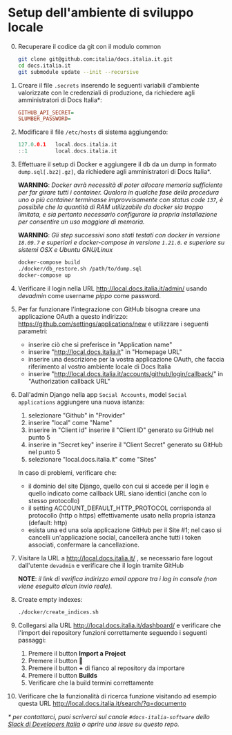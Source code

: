 # Setup dell'ambiente di sviluppo locale

0. Recuperare il codice da git con il modulo common

    ```bash
    git clone git@github.com:italia/docs.italia.it.git
    cd docs.italia.it
    git submodule update --init --recursive
    ```

1. Creare il file `.secrets` inserendo le seguenti variabili d'ambiente valorizzate con le credenziali di produzione, da richiedere agli amministratori di Docs Italia*:

    ```ini
    GITHUB_API_SECRET=
    SLUMBER_PASSWORD=
    ```

2. Modificare il file `/etc/hosts` di sistema aggiungendo:

    ```h
    127.0.0.1   local.docs.italia.it
    ::1         local.docs.italia.it
    ```

3. Effettuare il setup di Docker e aggiungere il db da un dump in formato `dump.sql[.bz2|.gz]`, da richiedere agli amministratori di Docs Italia*.

    **WARNING**: *Docker avrà necessità di poter allocare memoria sufficiente per far girare tutti i container. Qualora in qualche fase della procedura uno o più container terminasse improvvisamente con status code `137`, è possibile che la quantità di RAM utilizzabile da docker sia troppo limitata, e sia pertanto necessario configurare la propria installazione per consentire un uso maggiore di memoria.*

    **WARNING**: *Gli step successivi sono stati testati con docker in versione `18.09.7` e superiori e docker-compose in versione `1.21.0`. e superiore su sistemi OSX e Ubuntu GNU/Linux*

    ```bash
    docker-compose build
    ./docker/db_restore.sh /path/to/dump.sql
    docker-compose up
    ```

4. Verificare il login nella URL http://local.docs.italia.it/admin/ usando *devadmin* come username *pippo* come password.

5. Per far funzionare l'integrazione con GitHub bisogna creare una applicazione OAuth a questo indirizzo: https://github.com/settings/applications/new e utilizzare i seguenti parametri:

    - inserire ciò che si preferisce in "Application name"
    - inserire "http://local.docs.italia.it" in "Homepage URL"
    - inserire una descrizione per la vostra applicazione OAuth, che faccia riferimento al vostro ambiente locale di Docs Italia
    - inserire "http://local.docs.italia.it/accounts/github/login/callback/" in "Authorization callback URL"

6. Dall'admin Django nella app `Social Accounts`, model `Social applications` aggiungere una nuova istanza:
    1. selezionare "Github" in "Provider"
    2. inserire "local" come "Name"
    3. inserire in "Client id" inserire il "Client ID" generato su GitHub nel punto 5
    4. inserire in "Secret key" inserire il "Client Secret" generato su GitHub nel punto 5
    5. selezionare "local.docs.italia.it" come "Sites"

    In caso di problemi, verificare che:

    - il dominio del site Django, quello con cui si accede per il login e quello indicato come callback URL siano identici (anche con lo stesso protocollo)
    - il setting ACCOUNT_DEFAULT_HTTP_PROTOCOL corrisponda al protocollo (http o https) effettivamente usato nella propria istanza (default: http)
    - esista una ed una sola applicazione GitHub per il Site #1; nel caso si cancelli un'applicazione social, cancellerà anche tutti i token associati, confermare la cancellazione.

7. Visitare la URL a http://local.docs.italia.it/ , se necessario fare logout dall'utente `devadmin` e verificare che il login tramite GitHub

    **NOTE**: *il link di verifica indirizzo email appare tra i log in console (non viene eseguito alcun invio reale).*

8. Create empty indexes:

    ```bash
    ./docker/create_indices.sh
    ```

9. Collegarsi alla URL http://local.docs.italia.it/dashboard/ e verificare che l'import dei repository funzioni correttamente seguendo i seguenti passaggi:

    1. Premere il button **Import a Project**
    2. Premere il button **🔄**
    3. Premere il button **+** di fianco al repository da importare
    4. Premere il button **Builds**
    5. Verificare che la build termini correttamente

10. Verificare che la funzionalità di ricerca funzione visitando ad esempio questa URL http://local.docs.italia.it/search/?q=documento

_* per contattarci, puoi scriverci sul canale `#docs-italia-software` dello [Slack di Developers Italia](https://slack.developers.italia.it/) o aprire una issue su questo repo._
